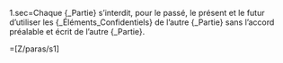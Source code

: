 1.sec=Chaque {_Partie} s’interdit, pour le passé, le présent et le futur d’utiliser les {_Éléments_Confidentiels} de l’autre {_Partie} sans l’accord préalable et écrit de l’autre {_Partie}. 

=[Z/paras/s1]
